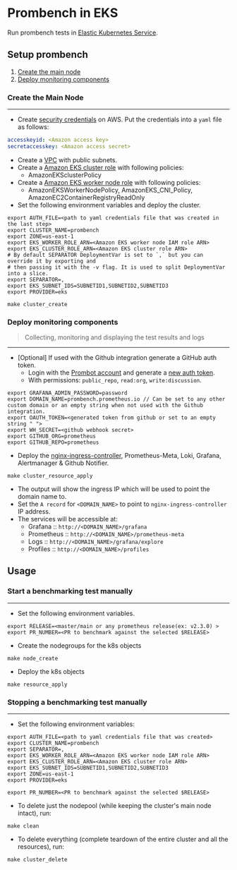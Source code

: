 # Prombench in EKS

Run prombench tests in [Elastic Kubernetes Service](https://aws.amazon.com/eks/).

## Setup prombench

1. [Create the main node](#create-the-main-node)
2. [Deploy monitoring components](#deploy-monitoring-components)

### Create the Main Node

---

- Create [security credentials](https://docs.aws.amazon.com/general/latest/gr/aws-sec-cred-types.html) on AWS. Put the credentials into a `yaml` file as follows:
```yaml
accesskeyid: <Amazon access key>
secretaccesskey: <Amazon access secret>
```
- Create a [VPC](https://docs.aws.amazon.com/eks/latest/userguide/create-public-private-vpc.html) with public subnets.
- Create a [Amazon EKS cluster role](https://docs.aws.amazon.com/eks/latest/userguide/service_IAM_role.html) with following policies:
    - AmazonEKSclusterPolicy 
- Create a [Amazon EKS worker node role](https://docs.aws.amazon.com/eks/latest/userguide/worker_node_IAM_role.html) with following policies:
    - AmazonEKSWorkerNodePolicy, AmazonEKS_CNI_Policy, AmazonEC2ContainerRegistryReadOnly
- Set the following environment variables and deploy the cluster.

```shell
export AUTH_FILE=<path to yaml credentials file that was created in the last step>
export CLUSTER_NAME=prombench
export ZONE=us-east-1
export EKS_WORKER_ROLE_ARN=<Amazon EKS worker node IAM role ARN>
export EKS_CLUSTER_ROLE_ARN=<Amazon EKS cluster role ARN>
# By default SEPARATOR DeploymentVar is set to `,` but you can override it by exporting and
# then passing it with the -v flag. It is used to split DeploymentVar into a slice.
export SEPARATOR=, 
export EKS_SUBNET_IDS=SUBNETID1,SUBNETID2,SUBNETID3
export PROVIDER=eks

make cluster_create
```


### Deploy monitoring components


> Collecting, monitoring and displaying the test results and logs
---

- [Optional] If used with the Github integration generate a GitHub auth token.
  - Login with the [Prombot account](https://github.com/prombot) and generate a [new auth token](https://github.com/settings/tokens).
  - With permissions: `public_repo`, `read:org`, `write:discussion`.

```shell
export GRAFANA_ADMIN_PASSWORD=password
export DOMAIN_NAME=prombench.prometheus.io // Can be set to any other custom domain or an empty string when not used with the Github integration.
export OAUTH_TOKEN=<generated token from github or set to an empty string " ">
export WH_SECRET=<github webhook secret>
export GITHUB_ORG=prometheus
export GITHUB_REPO=prometheus
```

- Deploy the [nginx-ingress-controller](https://github.com/kubernetes/ingress-nginx), Prometheus-Meta, Loki, Grafana, Alertmanager & Github Notifier.

```shell
make cluster_resource_apply
```

- The output will show the ingress IP which will be used to point the domain name to.
- Set the `A record` for `<DOMAIN_NAME>` to point to `nginx-ingress-controller` IP address.
- The services will be accessible at:
  - Grafana :: `http://<DOMAIN_NAME>/grafana`
  - Prometheus :: `http://<DOMAIN_NAME>/prometheus-meta`
  - Logs :: `http://<DOMAIN_NAME>/grafana/explore`
  - Profiles :: `http://<DOMAIN_NAME>/profiles`

## Usage

### Start a benchmarking test manually
---

- Set the following environment variables.

```shell
export RELEASE=<master/main or any prometheus release(ex: v2.3.0) >
export PR_NUMBER=<PR to benchmark against the selected $RELEASE>
```

- Create the nodegroups for the k8s objects

```shell
make node_create
```

- Deploy the k8s objects

```shell
make resource_apply
```

### Stopping a benchmarking test manually

---

- Set the following environment variables:
```
export AUTH_FILE=<path to yaml credentials file that was created>
export CLUSTER_NAME=prombench
export SEPARATOR=,
export EKS_WORKER_ROLE_ARN=<Amazon EKS worker node IAM role ARN>
export EKS_CLUSTER_ROLE_ARN=<Amazon EKS cluster role ARN>
export EKS_SUBNET_IDS=SUBNETID1,SUBNETID2,SUBNETID3
export ZONE=us-east-1
export PROVIDER=eks

export PR_NUMBER=<PR to benchmark against the selected $RELEASE>
```

- To delete just the nodepool (while keeping the cluster's main node intact), run:
```
make clean
```

- To delete everything (complete teardown of the entire cluster and all the resources), run:
```
make cluster_delete
```
